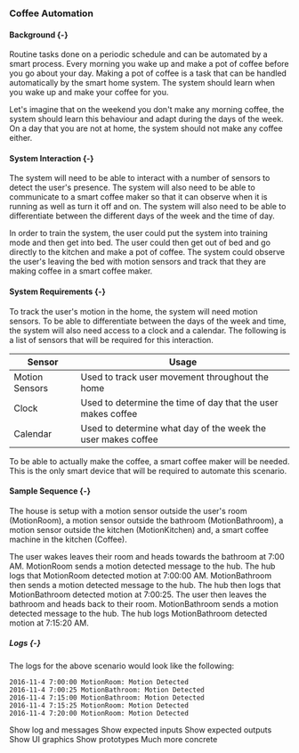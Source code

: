 ### Coffee Automation

#### Background {-}

Routine tasks done on a periodic schedule and can be automated by a smart process. Every morning
you wake up and make a pot of coffee before you go about your day. Making a pot of coffee is a
task that can be handled automatically by the smart home system. The system should learn when
you wake up and make your coffee for you.

Let's imagine that on the weekend you don't make any morning coffee, the system should learn this
behaviour and adapt during the days of the week. On a day that you are not at home, the system
should not make any coffee either.

#### System Interaction {-}

The system will need to be able to interact with a number of sensors to detect the user's
presence. The system will also need to be able to communicate to a smart coffee maker so that it
can observe when it is running as well as turn it off and on. The system will also need to be
able to differentiate between the different days of the week and the time of day.

In order to train the system, the user could put the system into training mode and then get
into bed. The user could then get out of bed and go directly to the kitchen and make a pot
of coffee. The system could observe the user's leaving the bed with motion sensors and track
that they are making coffee in a smart coffee maker.

####  System Requirements {-}

To track the user's motion in the home, the system will need motion sensors. To be able to
differentiate between the days of the week and time, the system will also need access to a
clock and a calendar. The following is a list of sensors that will be required for this
interaction.

| Sensor         | Usage                                                        |
| -------------- | ------------------------------------------------------------ |
| Motion Sensors | Used to track user movement throughout the home              |
| Clock          | Used to determine the time of day that the user makes coffee |
| Calendar       | Used to determine what day of the week the user makes coffee |

To be able to actually make the coffee, a smart coffee maker will be needed. This is the only
smart device that will be required to automate this scenario.

#### Sample Sequence {-}

The house is setup with a motion sensor outside the user's room (MotionRoom), a motion sensor 
outside the bathroom (MotionBathroom), a motion sensor outside the kitchen (MotionKitchen) 
and, a smart coffee machine in the kitchen (Coffee). 

The user wakes leaves their room and heads towards the bathroom at 7:00 AM. 
MotionRoom sends a motion detected message to the hub. The hub logs that MotionRoom detected 
motion at 7:00:00 AM. MotionBathroom then sends a motion detected message to the hub. The 
hub then logs that MotionBathroom detected motion at 7:00:25. The user then leaves the bathroom
and heads back to their room. MotionBathroom sends a motion detected  message to the hub. The
hub logs MotionBathroom detected motion at 7:15:20 AM. 

##### Logs {-}

The logs for the above scenario would look like the following:

```
2016-11-4 7:00:00 MotionRoom: Motion Detected
2016-11-4 7:00:25 MotionBathroom: Motion Detected
2016-11-4 7:15:00 MotionBathroom: Motion Detected
2016-11-4 7:15:25 MotionRoom: Motion Detected
2016-11-4 7:20:00 MotionRoom: Motion Detected
```


Show log and messages
Show expected inputs
Show expected outputs
Show UI graphics
Show prototypes
Much more concrete


